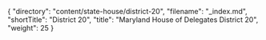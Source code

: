 {
  "directory": "content/state-house/district-20",
  "filename": "_index.md",
  "shortTitle": "District 20",
  "title": "Maryland House of Delegates District 20",
  "weight": 25
}
